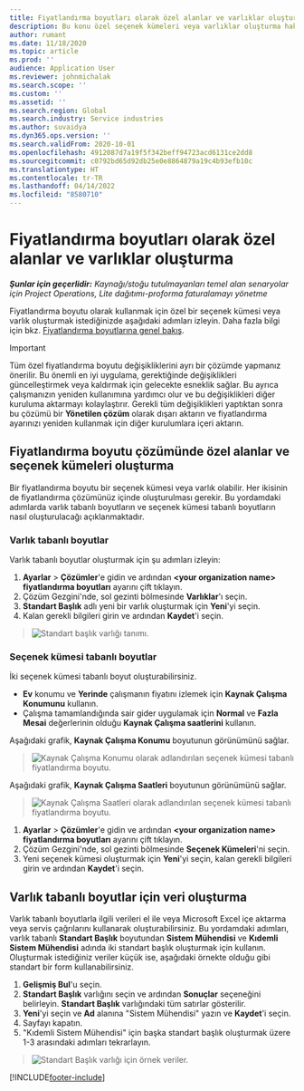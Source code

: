 ```yaml
---
title: Fiyatlandırma boyutları olarak özel alanlar ve varlıklar oluşturma
description: Bu konu özel seçenek kümeleri veya varlıklar oluşturma hakkında bilgi sağlar.
author: rumant
ms.date: 11/18/2020
ms.topic: article
ms.prod: ''
audience: Application User
ms.reviewer: johnmichalak
ms.search.scope: ''
ms.custom: ''
ms.assetid: ''
ms.search.region: Global
ms.search.industry: Service industries
ms.author: suvaidya
ms.dyn365.ops.version: ''
ms.search.validFrom: 2020-10-01
ms.openlocfilehash: 4912087d7a19f5f342beff94723acd6131ce2dd8
ms.sourcegitcommit: c0792bd65d92db25e0e8864879a19c4b93efb10c
ms.translationtype: HT
ms.contentlocale: tr-TR
ms.lasthandoff: 04/14/2022
ms.locfileid: "8580710"
---
```

# <a name="create-custom-fields-and-entities-as-pricing-dimensions"></a>Fiyatlandırma boyutları olarak özel alanlar ve varlıklar oluşturma

_**Şunlar için geçerlidir:** Kaynağı/stoğu tutulmayanları temel alan senaryolar için Project Operations, Lite dağıtımı-proforma faturalamayı yönetme_

Fiyatlandırma boyutu olarak kullanmak için özel bir seçenek kümesi veya varlık oluşturmak istediğinizde aşağıdaki adımları izleyin. Daha fazla bilgi için bkz. [Fiyatlandırma boyutlarına genel bakış](pricing-dimensions-overview.md).  

> [!IMPORTANT]
> Tüm özel fiyatlandırma boyutu değişikliklerini ayrı bir çözümde yapmanız önerilir. Bu önemli en iyi uygulama, gerektiğinde değişiklikleri güncelleştirmek veya kaldırmak için gelecekte esneklik sağlar. Bu ayrıca çalışmanızın yeniden kullanımına yardımcı olur ve bu değişiklikleri diğer kuruluma aktarmayı kolaylaştırır. Gerekli tüm değişiklikleri yaptıktan sonra bu çözümü bir **Yönetilen çözüm** olarak dışarı aktarın ve fiyatlandırma ayarınızı yeniden kullanmak için diğer kurulumlara içeri aktarın.

  
## <a name="create-custom-fields-and-option-sets-in-the-pricing-dimension-solution"></a>Fiyatlandırma boyutu çözümünde özel alanlar ve seçenek kümeleri oluşturma

Bir fiyatlandırma boyutu bir seçenek kümesi veya varlık olabilir. Her ikisinin de fiyatlandırma çözümünüz içinde oluşturulması gerekir. Bu yordamdaki adımlarda varlık tabanlı boyutların ve seçenek kümesi tabanlı boyutların nasıl oluşturulacağı açıklanmaktadır.

### <a name="entity-based-dimensions"></a>Varlık tabanlı boyutlar
Varlık tabanlı boyutlar oluşturmak için şu adımları izleyin:

1. **Ayarlar** > **Çözümler**'e gidin ve ardından **\<your organization name> fiyatlandırma boyutları** ayarını çift tıklayın.
2. Çözüm Gezgini'nde, sol gezinti bölmesinde **Varlıklar**'ı seçin.
3. **Standart Başlık** adlı yeni bir varlık oluşturmak için **Yeni**'yi seçin. 
4. Kalan gerekli bilgileri girin ve ardından **Kaydet**'i seçin.

> ![Standart başlık varlığı tanımı.](media/Standard-Title-entity-definition.png)

### <a name="option-set-based-dimensions"></a>Seçenek kümesi tabanlı boyutlar 
İki seçenek kümesi tabanlı boyut oluşturabilirsiniz. 

- **Ev** konumu ve **Yerinde** çalışmanın fiyatını izlemek için **Kaynak Çalışma Konumunu** kullanın. 
- Çalışma tamamlandığında sair gider uygulamak için **Normal** ve **Fazla Mesai** değerlerinin olduğu **Kaynak Çalışma saatlerini** kullanın.

Aşağıdaki grafik, **Kaynak Çalışma Konumu** boyutunun görünümünü sağlar. 

> ![Kaynak Çalışma Konumu olarak adlandırılan seçenek kümesi tabanlı fiyatlandırma boyutu.](media/Option-set-PD-called-Resource-Work-Location.png)

Aşağıdaki grafik, **Kaynak Çalışma Saatleri** boyutunun görünümünü sağlar. 

> ![Kaynak Çalışma Saatleri olarak adlandırılan seçenek kümesi tabanlı fiyatlandırma boyutu.](media/Option-set-PD-called-Resource-Work-Hours.png)

1. **Ayarlar** > **Çözümler**'e gidin ve ardından **\<your organization name> fiyatlandırma boyutları** ayarını çift tıklayın. 
2. Çözüm Gezgini'nde, sol gezinti bölmesinde **Seçenek Kümeleri**'ni seçin. 
3. Yeni seçenek kümesi oluşturmak için **Yeni**'yi seçin, kalan gerekli bilgileri girin ve ardından **Kaydet**'i seçin.

## <a name="create-data-for-entity-based-dimensions"></a>Varlık tabanlı boyutlar için veri oluşturma

Varlık tabanlı boyutlarla ilgili verileri el ile veya Microsoft Excel içe aktarma veya servis çağrılarını kullanarak oluşturabilirsiniz. Bu yordamdaki adımları, varlık tabanlı **Standart Başlık** boyutundan **Sistem Mühendisi** ve **Kıdemli Sistem Mühendisi** adında iki standart başlık oluşturmak için kullanın. Oluşturmak istediğiniz veriler küçük ise, aşağıdaki örnekte olduğu gibi standart bir form kullanabilirsiniz.

1. **Gelişmiş Bul**'u seçin.
2. **Standart Başlık** varlığını seçin ve ardından **Sonuçlar** seçeneğini belirleyin. **Standart Başlık** varlığındaki tüm satırlar gösterilir.
3. **Yeni**'yi seçin ve **Ad** alanına "Sistem Mühendisi" yazın ve **Kaydet**'i seçin.
4. Sayfayı kapatın. 
5. "Kıdemli Sistem Mühendisi" için başka standart başlık oluşturmak üzere 1-3 arasındaki adımları tekrarlayın.

> ![Standart Başlık varlığı için örnek veriler.](media/ST-data.png)


[!INCLUDE[footer-include](../includes/footer-banner.md)]